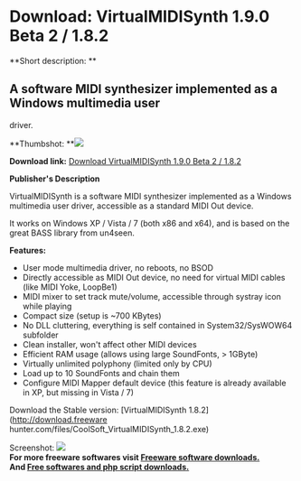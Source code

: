# Download: VirtualMIDISynth 1.9.0 Beta 2 / 1.8.2

**Short description: **

## A software MIDI synthesizer implemented as a Windows multimedia user
driver.

  
**Thumbshot: **![](http://www.freewarefiles.com/screenshot/vrtlmidisynth_md.jpg)   
  
**Download link:** [Download VirtualMIDISynth 1.9.0 Beta 2 / 1.8.2](http://freesoftwares.boysofts.com/VirtualMIDISynth_program_80182.html)  
  

**Publisher's Description**  
  

VirtualMIDISynth is a software MIDI synthesizer implemented as a Windows
multimedia user driver, accessible as a standard MIDI Out device.

It works on Windows XP / Vista / 7 (both x86 and x64), and is based on the
great BASS library from un4seen.

**Features:**

  * User mode multimedia driver, no reboots, no BSOD 
  * Directly accessible as MIDI Out device, no need for virtual MIDI cables (like MIDI Yoke, LoopBe1) 
  * MIDI mixer to set track mute/volume, accessible through systray icon while playing 
  * Compact size (setup is ~700 KBytes) 
  * No DLL cluttering, everything is self contained in System32/SysWOW64 subfolder 
  * Clean installer, won't affect other MIDI devices 
  * Efficient RAM usage (allows using large SoundFonts, > 1GByte) 
  * Virtually unlimited polyphony (limited only by CPU) 
  * Load up to 10 SoundFonts and chain them 
  * Configure MIDI Mapper default device (this feature is already available in XP, but missing in Vista / 7) 

Download the Stable version: [VirtualMIDISynth 1.8.2](http://download.freeware
hunter.com/files/CoolSoft_VirtualMIDISynth_1.8.2.exe)

  
  
Screenshot: ![](http://www.freewarefiles.com/screenshot/vrtlmidisynth.jpg)  
**For more freeware softwares visit [Freeware software downloads.](http://freesoftwares.boysofts.com/)**   
**And [Free softwares and php script downloads.](http://www.boysofts.com/)**

